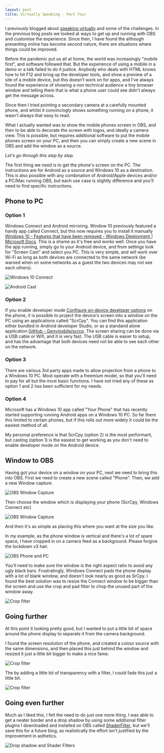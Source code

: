 ```yaml
---
layout: post
title: Virtually Speaking - Part four
---
```



I previously blogged about [speaking virtually](/Speaking-Virtually) and some of the challenges. In the previous blog posts we looked at ways to get up and running with OBS and customise the experience. Since then, I have found the although presenting online has become second nature, there are situations where things could be improved.

Before the pandemic put us all at home, the world was increasingly "mobile first", and software followed that. But the experience of using a mobile in a demo or a talk failed to do it justice. Anybody who deals with HTML knows how to hit F12 and bring up the developer tools, and show a preview of a site of a mobile device, but this doesn't work on for apps, and I've always found the experience of showing a non technical audience a tiny browser window and telling them that is what a phone user could see didn't always get the message across.

Since then I tried pointing a secondary camera at a carefully mounted phone, and whilst it convincingly shows something running on a phone, it wasn't always that easy to read.

What I actually wanted was to show the mobile phones screen in OBS, and then to be able to decorate the screen with logos, and ideally a camera view. This is possible, but requires additional software to put the mobile phones screen on your PC, and then you can simply create a new scene in OBS and add the window as a source. 

*Let's go through this step by step.*

The first thing we need is to get the phone's screen on the PC. The instructions are for Android as a source and Windows 10 as a destination. This is also possible with any combination of Android/Apple devices and/or a PC/Mac running OBS, but each use case is slightly difference and you'll need to find specific instructions.

## Phone to PC

### Option 1
Windows Connect and Android mirroring. Window 10 previously featured a handy app called Connect, but this now requires you to install it manually [Windows 10 - Features that have been removed - Windows Deployment | Microsoft Docs](https://docs.microsoft.com/en-us/windows/deployment/planning/windows-10-removed-features#:~:text=The%20Connect%20app%20for%20wireless,install%20the%20Wireless%20Display%20app.). This is a shame as it's free and works well. Once you have the app running, simply go to your Android device, and from settings look for "Screen Cast" and select you PC. This is very simple, and will work over Wi-Fi as long as both devices are connected to the same network (be warned when on some networks as a guest the two devices may not see each others).

![Windows 10 Connect](../../images/2021-03-23/myryzen.png)

![Android Cast](../../images/2021-03-23/cast.jpg)

### Option 2

If you  enable developer mode [Configure on-device developer options](https://developer.android.com/studio/debug/dev-options) on the phone, it is possible to project the device's screen into a window on the PC using an applications called "ScrCpy". You can find this application either bundled in Android developer Studio, or as a standand alone application [GitHub - Genymobile/scrcp](https://github.com/Genymobile/scrcpy). The screen sharing can be done via a USB cable or Wifi, and it is very fast. The USB cable is easier to setup, and has the advantage that both devices need not be able to see each other on the network.

### Option 3
There are various 3rd party apps made to allow projection from a phone to a Windows 10 PC. Most operate with a freemium model, so that you'll need to pay for all but the most basic functions. I have not tried any of these as option 1 and 2 has been sufficient for my needs.

### Option 4
Microsoft has a Windows 10 app called "Your Phone" that has recently started supporting running Android apps on a Windows 10 PC. So far there this limited to certain phones, but if this rolls out more widely it could be the easiest method of all.

My personal preference is that ScrCpy (option 2) is the most performant, but casting (option 1) is the easiest to get working as you don't need to enable developer mode on the Android device.

## Window to OBS

Having got your device on a window on your PC, next we need to bring this into OBS. First we need to create a new scene called "Phone". Then, we add a new Window capture.

![OBS Window Capture](../../images/2021-03-23/windowcapture.png)

Then choose the window which is displaying your phone (ScrCpy, Windows Connect etc)

![OBS Window Capture](../../images/2021-03-23/scrcpy.png)

And then it's as simple as placing this where you want at the size you like.

In my example, as the phone window is vertical and there's a lot of spare space, I have cropped in on a camera feed as a background. Please forgive the lockdown v3 hair.

![OBS Phone and PC](../../images/2021-03-23/phoneonpc.png)

You'll need to make sure the window is the right aspect ratio to avoid any ugly black bars. Frustratingly, Windows Connect pads the phone display with a lot of blank window, and doesn't look nearly as good as SrCpy. I found the best solution was to resize the Connect window to be bigger than the screen and use the crop and pad filter to chop the unused part of the window away.

![Crop filter](../../images/2021-03-23/crop.png)

## Going further

At this point it looking pretty good, but I wanted to put a little bit of space around the phone display to separate it from the camera background.

I found the screen resolution of the phone, and created a colour source with the same dimensions, and then placed this just behind the window and resized it just a little bit bigger to make a nice fame.

![Crop filter](../../images/2021-03-23/frame.png)

The by adding a little bit of transparency with a filter, I could fade this just a little bit. 

![Crop filter](../../images/2021-03-23/framepreview.png)

## Going even further

Much as I liked this, I felt the need to do just one more thing. I was able to get a neater border and a drop shadow by using some additional filter plugins I downloaded and installed on OBS called 
[ShaderFilter](https://github.com/Oncorporation/obs-shaderfilter/), but we'll save this for a future blog, as realistically the effort isn't justified by the improvement in asthetics.

![Drop shadow and Shader Filters](../../images/2021-03-23/filtered.png)